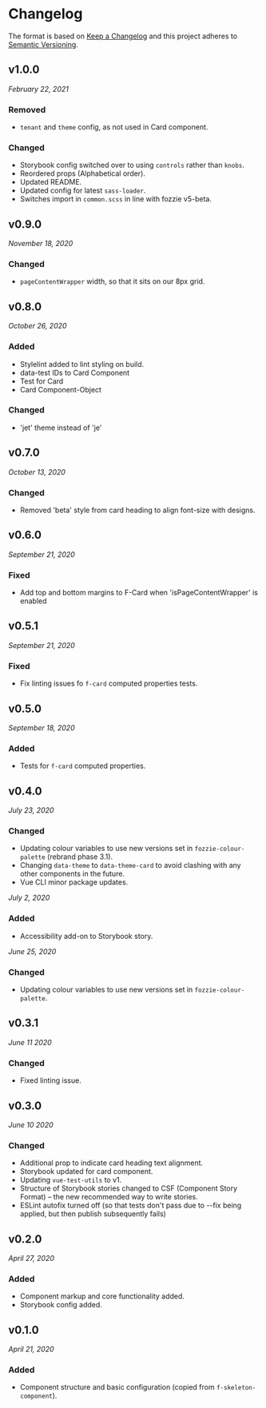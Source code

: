 # Changelog

The format is based on [Keep a Changelog](http://keepachangelog.com/en/1.0.0/)
and this project adheres to [Semantic Versioning](http://semver.org/spec/v2.0.0.html).


v1.0.0
------------------------------
*February 22, 2021*

### Removed
- `tenant` and `theme` config, as not used in Card component.

### Changed
- Storybook config switched over to using `controls` rather than `knobs`.
- Reordered props (Alphabetical order).
- Updated README.
- Updated config for latest `sass-loader`.
- Switches import in `common.scss` in line with fozzie v5-beta.


v0.9.0
------------------------------
*November 18, 2020*

### Changed
- `pageContentWrapper` width, so that it sits on our 8px grid.


v0.8.0
------------------------------
*October 26, 2020*

### Added
- Stylelint added to lint styling on build.
- data-test IDs to Card Component
- Test for Card
- Card Component-Object

### Changed
- 'jet' theme instead of 'je'


v0.7.0
------------------------------
*October 13, 2020*

### Changed
- Removed 'beta' style from card heading to align font-size with designs.


v0.6.0
------------------------------
*September 21, 2020*

### Fixed
- Add top and bottom margins to F-Card when 'isPageContentWrapper' is enabled


v0.5.1
------------------------------
*September 21, 2020*

### Fixed
- Fix linting issues fo `f-card` computed properties tests.


v0.5.0
------------------------------
*September 18, 2020*

### Added
- Tests for `f-card` computed properties.


v0.4.0
------------------------------
*July 23, 2020*

### Changed
- Updating colour variables to use new versions set in `fozzie-colour-palette` (rebrand phase 3.1).
- Changing `data-theme` to `data-theme-card` to avoid clashing with any other components in the future.
- Vue CLI minor package updates.

*July 2, 2020*

### Added
- Accessibility add-on to Storybook story.

*June 25, 2020*

### Changed
- Updating colour variables to use new versions set in `fozzie-colour-palette`.


v0.3.1
------------------------------
*June 11 2020*

### Changed
- Fixed linting issue.


v0.3.0
------------------------------
*June 10 2020*

### Changed
- Additional prop to indicate card heading text alignment.
- Storybook updated for card component.
- Updating `vue-test-utils` to v1.
- Structure of Storybook stories changed to CSF (Component Story Format) – the new recommended way to write stories.
- ESLint autofix turned off (so that tests don't pass due to --fix being applied, but then publish subsequently fails)


v0.2.0
------------------------------
*April 27, 2020*

### Added
- Component markup and core functionality added.
- Storybook config added.


v0.1.0
------------------------------
*April 21, 2020*

### Added
- Component structure and basic configuration (copied from `f-skeleton-component`).
